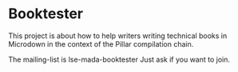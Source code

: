 
# Booktester


This project is about how to help writers writing technical books in Microdown in the context of the Pillar compilation chain.

The mailing-list is lse-mada-booktester
Just ask if you want to join. 
